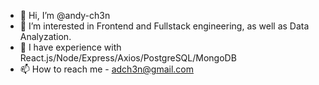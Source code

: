 - 👋 Hi, I’m @andy-ch3n
- 👀 I’m interested in Frontend and Fullstack engineering, as well as Data Analyzation. 
- 👀 I have experience with React.js/Node/Express/Axios/PostgreSQL/MongoDB
- 📫 How to reach me - adch3n@gmail.com

<!---
andy-ch3n/andy-ch3n is a ✨ special ✨ repository because its `README.md` (this file) appears on your GitHub profile.
You can click the Preview link to take a look at your changes.
--->
